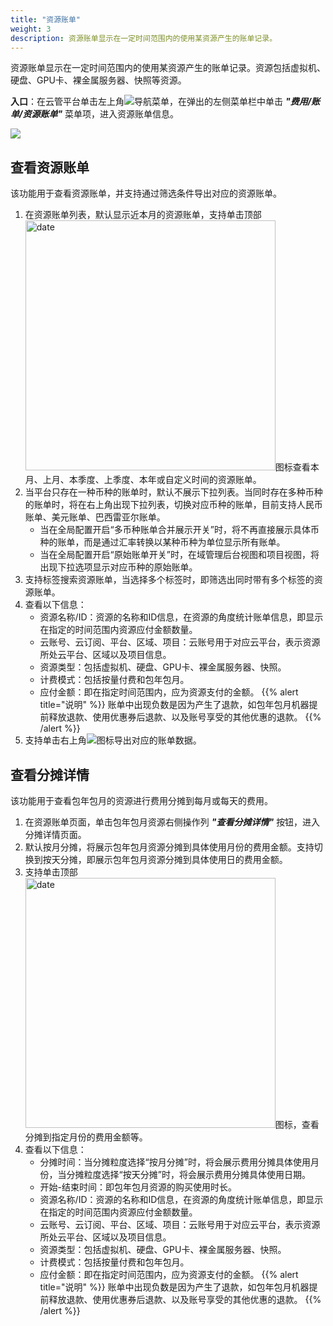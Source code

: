 ```yaml
---
title: "资源账单"
weight: 3
description: 资源账单显示在一定时间范围内的使用某资源产生的账单记录。
---
```


资源账单显示在一定时间范围内的使用某资源产生的账单记录。资源包括虚拟机、硬盘、GPU卡、裸金属服务器、快照等资源。

**入口**：在云管平台单击左上角![](../../../images/intro/nav.png)导航菜单，在弹出的左侧菜单栏中单击 **_"费用/账单/资源账单"_** 菜单项，进入资源账单信息。

  ![](../../../images/bill/resourcebill.png)

## 查看资源账单

该功能用于查看资源账单，并支持通过筛选条件导出对应的资源账单。

1. 在资源账单列表，默认显示近本月的资源账单，支持单击顶部<img src="../../../images/bill/month1.png" width="400" alt="date">图标查看本月、上月、本季度、上季度、本年或自定义时间的资源账单。
2. 当平台只存在一种币种的账单时，默认不展示下拉列表。当同时存在多种币种的账单时，将在右上角出现下拉列表，切换对应币种的账单，目前支持人民币账单、美元账单、巴西雷亚尔账单。
    - 当在全局配置开启“多币种账单合并展示开关”时，将不再直接展示具体币种的账单，而是通过汇率转换以某种币种为单位显示所有账单。
    - 当在全局配置开启“原始账单开关”时，在域管理后台视图和项目视图，将出现下拉选项显示对应币种的原始账单。
3. 支持标签搜索资源账单，当选择多个标签时，即筛选出同时带有多个标签的资源账单。
4. 查看以下信息：
    - 资源名称/ID：资源的名称和ID信息，在资源的角度统计账单信息，即显示在指定的时间范围内资源应付金额数量。
    - 云账号、云订阅、平台、区域、项目：云账号用于对应云平台，表示资源所处云平台、区域以及项目信息。
    - 资源类型：包括虚拟机、硬盘、GPU卡、裸金属服务器、快照。
    - 计费模式：包括按量付费和包年包月。
    - 应付金额：即在指定时间范围内，应为资源支付的金额。
{{% alert title="说明" %}}
账单中出现负数是因为产生了退款，如包年包月机器提前释放退款、使用优惠券后退款、以及账号享受的其他优惠的退款。
{{% /alert %}}
5. 支持单击右上角![](../../../images/system/download.png)图标导出对应的账单数据。

## 查看分摊详情

该功能用于查看包年包月的资源进行费用分摊到每月或每天的费用。

1. 在资源账单页面，单击包年包月资源右侧操作列 **_"查看分摊详情"_** 按钮，进入分摊详情页面。
2. 默认按月分摊，将展示包年包月资源分摊到具体使用月份的费用金额。支持切换到按天分摊，即展示包年包月资源分摊到具体使用日的费用金额。
3. 支持单击顶部<img src="../../../images/bill/month1.png" width="400" alt="date">图标，查看分摊到指定月份的费用金额等。
4. 查看以下信息：
    - 分摊时间：当分摊粒度选择“按月分摊”时，将会展示费用分摊具体使用月份，当分摊粒度选择“按天分摊”时，将会展示费用分摊具体使用日期。
    - 开始-结束时间：即包年包月资源的购买使用时长。
    - 资源名称/ID：资源的名称和ID信息，在资源的角度统计账单信息，即显示在指定的时间范围内资源应付金额数量。
    - 云账号、云订阅、平台、区域、项目：云账号用于对应云平台，表示资源所处云平台、区域以及项目信息。
    - 资源类型：包括虚拟机、硬盘、GPU卡、裸金属服务器、快照。
    - 计费模式：包括按量付费和包年包月。
    - 应付金额：即在指定时间范围内，应为资源支付的金额。
{{% alert title="说明" %}}
账单中出现负数是因为产生了退款，如包年包月机器提前释放退款、使用优惠券后退款、以及账号享受的其他优惠的退款。
{{% /alert %}}
